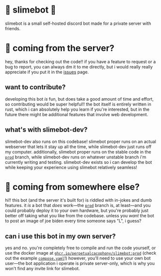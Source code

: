 # 🌸 slimebot 🌸
slimebot is a small self-hosted discord bot made for a private server with friends.

# 🐞 coming from the server?
hey, thanks for checking out the code!! if you have a feature to request or a bug to report, you can always dm it to me directly, but i would really really appreciate if you put it in the [issues](https://github.com/perpetualcacophony/slimebot/issues) page.

## want to contribute?
developing this bot *is* fun, but does take a good amount of time and effort, so contributing would be super helpful!! the bot itself is entirely written in rust, which i can absolutely help you learn if you're interested, but in the future there might be additional features that involve web development.

## what's with slimebot-dev?
slimebot-dev also runs on this codebase! slimebot proper runs on an actual webserver that lets it stay up all the time, while slimebot-dev just runs off my computer. additionally, slimebot proper runs on the stable code in the [`prod`](https://github.com/perpetualcacophony/slimebot/tree/prod) branch, while slimebot-dev runs on whatever unstable branch i'm currently writing and testing. slimebot-dev exists so i can develop the bot while keeping your experience using slimebot relatively seamless!

# 🐞 coming from somewhere else?
hi!! this bot (and the server it's built for) is riddled with in-jokes and dumb features. it *is* a bot that *does* work—the [`prod`](https://github.com/perpetualcacophony/slimebot/tree/prod) branch is, at least—and you could probably deploy it to your own hardware, but you're probably just better off taking what you like from the codebase. unless you *want* the bot to post an image of joe biden every time someone says "L", i guess?

## can i use this bot in my own server?
yes and no. you're completely free to compile and run the code yourself, or use the docker image at [`ghcr.io/perpetualcacophony/slimebot:prod`](https://ghcr.io/perpetualcacophony/slimebot) (check out the example [`compose.yaml`](compose.yaml.example)!) however, you'll need to use your own bot user—the bot application i operate is private server-only, which is why you won't find any invite link for slimebot.
